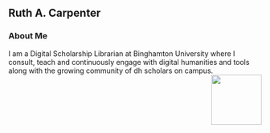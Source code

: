 ## Ruth A. Carpenter 

### About Me 
I am a Digital Scholarship Librarian at Binghamton University where I consult, teach and continuously engage with digital humanities and tools along with the growing community of dh scholars on campus. 
<img align="right" width="100" height="100" src="http://www.fillmurray.com/100/100">

<!--
**RCarp-digSchol/Rcarp-digSchol** is a ✨ _special_ ✨ repository because its `README.md` (this file) appears on your GitHub profile.

Here are some ideas to get you started:

- 🔭 I’m currently working on ...
- 🌱 I’m currently learning ...
- 👯 I’m looking to collaborate on ...
- 🤔 I’m looking for help with ...
- 💬 Ask me about ...
- 📫 How to reach me: ...
- 😄 Pronouns: ...
- ⚡ Fun fact: ...
-->
